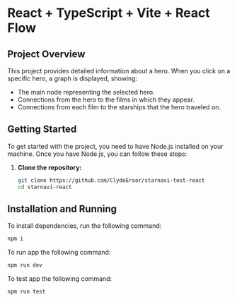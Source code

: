 # React + TypeScript + Vite + React Flow

## Project Overview

This project provides detailed information about a hero. When you click on a specific hero, a graph is displayed, showing:
- The main node representing the selected hero.
- Connections from the hero to the films in which they appear.
- Connections from each film to the starships that the hero traveled on.

## Getting Started

To get started with the project, you need to have Node.js installed on your machine. Once you have Node.js, you can follow these steps:

1. **Clone the repository:**
   ```bash
   git clone https://github.com/ClydeEroor/starnavi-test-react
   cd starnavi-react

## Installation and Running

To install dependencies, run the following command:

```bash
npm i
```

To run app the following command:

```bash
npm run dev
```

To test app the following command:

```bash
npm run test
```